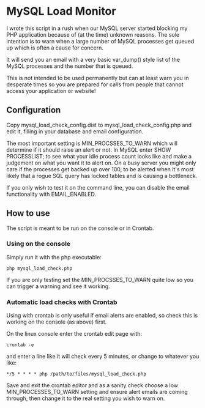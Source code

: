 # MySQL Load Monitor

I wrote this script in a rush when our MySQL server started blocking my
PHP application because of (at the time) unknown reasons. The sole
intention is to warn when a large number of MySQL processes get queued
up which is often a cause for concern.

It will send you an email with a very basic var_dump() style list of the
MySQL processes and the number that is queued.

This is not intended to be used permanently but can at least warn you in
desperate times so you are prepared for calls from people that cannot
access your application or website!

## Configuration

Copy mysql_load_check_config.dist to mysql_load_check_config.php and
edit it, filling in your database and email configuration.

The most important setting is MIN_PROCSSES_TO_WARN which will determine
if it should raise an alert or not. In MySQL enter SHOW PROCESSLIST; to
see what your idle process count looks like and make a judgement on what
you want it to alert on. On a busy server you might only care if the
processes get backed up over 100, to be alerted when it's most likely
that a rogue SQL query has locked tables and is causing a bottleneck.

If you only wish to test it on the command line, you can disable the
email functionality with EMAIL_ENABLED.

## How to use

The script is meant to be run on the console or in Crontab. 

### Using on the console

Simply run it with the php executable:

    php mysql_load_check.php

If you are only testing set the MIN_PROCSSES_TO_WARN quite low so you
can trigger a warning and see it working.

### Automatic load checks with Crontab

Using with crontab is only useful if email alerts are enabled, so check
this is working on the console (as above) first.

On the linux console enter the crontab edit page with:

    crontab -e

and enter a line like it will check every 5 minutes, or change to whatever 
you like:

    */5 * * * * php /path/to/files/mysql_load_check.php

Save and exit the crontab editor and as a sanity check choose a low
MIN_PROCESSES_TO_WARN setting and ensure alert emails are coming
through, then change it to the real setting you wish to warn on.
